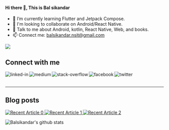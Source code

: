 #### Hi there 👋, This is Bal sikandar

- 🌱 I’m currently learning Flutter and Jetpack Compose.
- 👯 I'm looking to collaborate on Android/React Native.
- 💬 Talk to me about Android, kotlin, React Native, Web, and books.
- 📫 Connect me: balsikandar.nsit@gmail.com

![](https://komarev.com/ghpvc/?username=balsikandar)

## Connect with me
[<img align="left" alt="linked-in" src="https://img.shields.io/badge/linkedin-%230077B5.svg?&style=for-the-badge&logo=linkedin&logoColor=white" />](https://www.linkedin.com/in/balsikandar/)
[<img align="left" alt="medium" src="https://img.shields.io/badge/medium-%2312100E.svg?&style=for-the-badge&logo=medium&logoColor=white" />](https://medium.com/@balsikandar)
[<img align="left" alt="stack-overflow" src="https://img.shields.io/badge/stack%20overflow-FE7A16?logo=stack-overflow&logoColor=white&style=for-the-badge" />](https://stackoverflow.com/users/5332531/bali)
[<img align="left" alt="facebook" src="https://img.shields.io/badge/facebook-%231877F2.svg?&style=for-the-badge&logo=facebook&logoColor=white" />](https://www.facebook.com/balsikandar)
[<img align="left" alt="twitter" src="https://img.shields.io/badge/twitter-%231DA1F2.svg?&style=for-the-badge&logo=twitter&logoColor=white" />](https://twitter.com/balsikandar?lang=en)
<br>
<br>

---

## Blog posts
<a target="_blank" href="https://github-readme-medium-recent-article.vercel.app/medium/@balsikandar/0"><img src="https://github-readme-medium-recent-article.vercel.app/medium/@balsikandar/0" alt="Recent Article 0"> 
<a target="_blank" href="https://github-readme-medium-recent-article.vercel.app/medium/@balsikandar/0"><img src="https://github-readme-medium-recent-article.vercel.app/medium/@balsikandar/1" alt="Recent Article 1"> 
<a target="_blank" href="https://github-readme-medium-recent-article.vercel.app/medium/@balsikandar/0"><img src="https://github-readme-medium-recent-article.vercel.app/medium/@balsikandar/2" alt="Recent Article 2"> 

<img align="left" alt="Balsikandar's github stats" src="https://github-readme-stats.vercel.app/api?username=balsikandar&show-icons=true&hide_border=true" />
